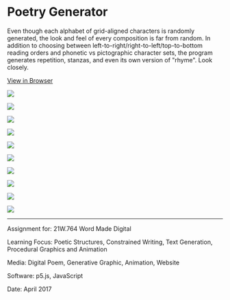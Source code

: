 # Poetry Generator

Even though each alphabet of grid-aligned characters is randomly generated, the look and feel of every composition is far from random. In addition to choosing between left-to-right/right-to-left/top-to-bottom reading orders and phonetic vs pictographic character sets, the program generates repetition, stanzas, and even its own version of "rhyme". Look closely.

[View in Browser](https://willy-vvu.github.io/PoetryGenerator/)

![](PoetryGen1.png)

![](PoetryGen2.gif)

![](PoetryGen3.png)

![](PoetryGen4.png)

![](PoetryGen5.png)

![](PoetryGen6.png)

![](PoetryGen7.png)

![](PoetryGen8.png)

![](PoetryGen9.png)

![](PoetryGen10.png)

---

Assignment for: 21W.764 Word Made Digital

Learning Focus: Poetic Structures, Constrained Writing, Text Generation, Procedural Graphics and Animation

Media: Digital Poem, Generative Graphic, Animation, Website

Software: p5.js, JavaScript

Date: April 2017
